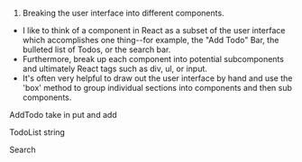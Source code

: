 1. Breaking the user interface into different components.

- I like to think of a component in React as a subset of the user interface which accomplishes one thing--for example, the "Add Todo" Bar, the bulleted list of Todos, or the search bar.
- Furthermore, break up each component into potential subcomponents and ultimately React tags such as div, ul, or input.
- It's often very helpful to draw out the user interface by hand and use the 'box' method to group individual sections into components and then sub components.

AddTodo
    take in put and add

TodoList
    string

Search
